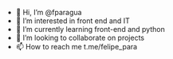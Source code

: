 - 👋 Hi, I’m @fparagua
- 👀 I’m interested in front end and IT
- 🌱 I’m currently learning front-end and python
- 💞️ I’m looking to collaborate on projects 
- 📫 How to reach me t.me/felipe_para

<!---
fparagua/fparagua is a ✨ special ✨ repository because its `README.md` (this file) appears on your GitHub profile.
You can click the Preview link to take a look at your changes.
--->
